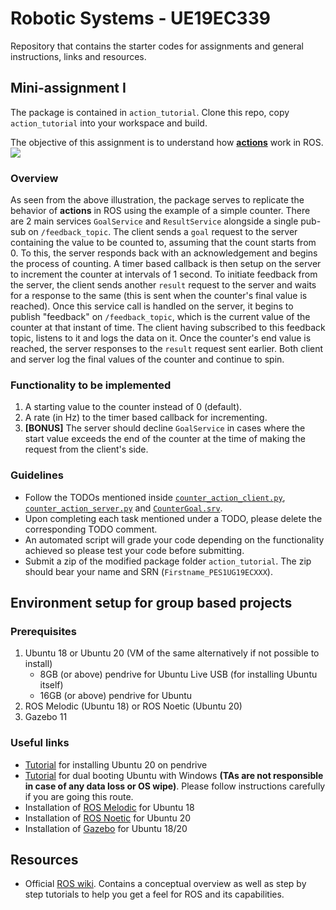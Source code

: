 # Robotic Systems - UE19EC339
Repository that contains the starter codes for assignments and general instructions, links and resources.

## Mini-assignment I
The package is contained in `action_tutorial`. Clone this repo, copy `action_tutorial` into your workspace and build.

The objective of this assignment is to understand how [**actions**](https://design.ros2.org/articles/actions.html) work in ROS.
![](https://docs.ros.org/en/foxy/_images/Action-SingleActionClient.gif)

### Overview
As seen from the above illustration, the package serves to replicate the behavior of **actions** in ROS using the example of a simple
counter. There are 2 main services `GoalService` and `ResultService` alongside a single pub-sub on `/feedback_topic`. The client sends a 
`goal` request to the server containing the value to be counted to, assuming that the count starts from 0. To
this, the server responds back with an acknowledgement and begins the process of counting. A timer based callback is then setup on the server to increment the counter at intervals of 1 second.
To initiate feedback from the server, the client sends another `result` request to the server and waits for a response to the same (this is sent when the counter's final value is reached).
Once this service call is handled on the server, it begins to publish "feedback" on `/feedback_topic`, which is the current value of the
counter at that instant of time. The client having subscribed to this feedback topic, listens to it and logs the data on it.
Once the counter's end value is reached, the server responses to the `result` request sent earlier. Both client and server log the final
values of the counter and continue to spin.

### Functionality to be implemented
1. A starting value to the counter instead of 0 (default).
2. A rate (in Hz) to the timer based callback for incrementing.
3. **[BONUS]** The server should decline `GoalService` in cases where the start value exceeds the end of the counter at the time of making the request from the client's side.

### Guidelines
- Follow the TODOs mentioned inside [`counter_action_client.py`](action_tutorial/scripts/counter_action_client.py), [`counter_action_server.py`](action_tutorial/scripts/counter_action_server.py) and [`CounterGoal.srv`](action_tutorial/srv/CounterGoal.srv).
- Upon completing each task mentioned under a TODO, please delete the corresponding TODO comment.
- An automated script will grade your code depending on the functionality achieved so please test your code before submitting.
- Submit a zip of the modified package folder `action_tutorial`. The zip should bear your name and SRN (`Firstname_PES1UG19ECXXX`).

## Environment setup for group based projects

### Prerequisites
1. Ubuntu 18 or Ubuntu 20 (VM of the same alternatively if not possible to install)
   - 8GB (or above) pendrive for Ubuntu Live USB (for installing Ubuntu itself)
   - 16GB (or above) pendrive for Ubuntu
2. ROS Melodic (Ubuntu 18) or ROS Noetic (Ubuntu 20)
3. Gazebo 11

### Useful links
- [Tutorial](https://www.fosslinux.com/10212/how-to-install-a-complete-ubuntu-on-a-usb-flash-drive.htm) for installing Ubuntu 20 on pendrive
- [Tutorial](https://www.tecmint.com/install-ubuntu-alongside-with-windows-dual-boot/) for dual booting Ubuntu with Windows **(TAs are not responsible in case of any data loss or OS wipe)**. Please follow instructions carefully if you are going this route.
- Installation of [ROS Melodic](http://wiki.ros.org/melodic/Installation/Ubuntu) for Ubuntu 18
- Installation of [ROS Noetic](http://wiki.ros.org/noetic/Installation/Ubuntu) for Ubuntu 20
- Installation of [Gazebo](http://www.gazebosim.org/tutorials?tut=install_ubuntu) for Ubuntu 18/20

## Resources
- Official [ROS wiki](wiki.ros.org). Contains a conceptual overview as well as step by step tutorials to help
you get a feel for ROS and its capabilities.

